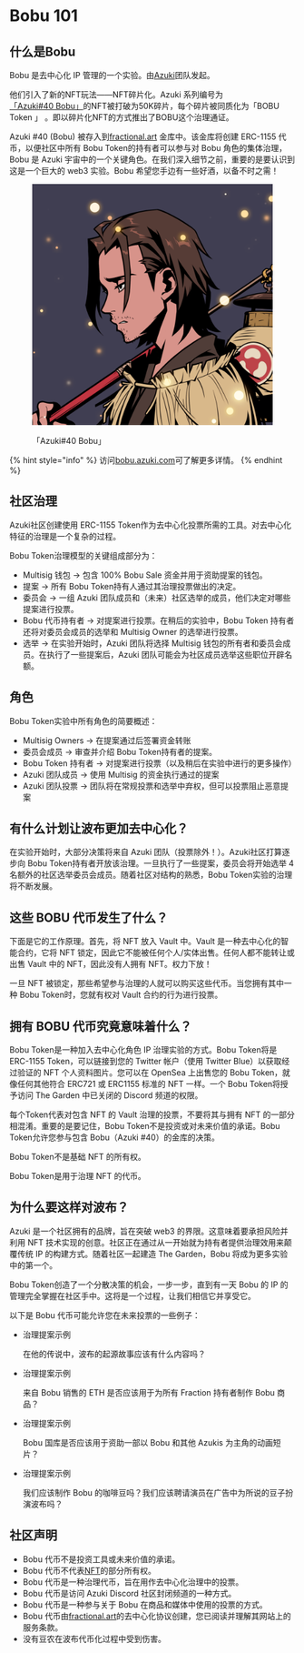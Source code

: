 # Bobu 101

## 什么是Bobu

Bobu 是去中心化 IP 管理的一个实验。由[Azuki](https://azuki.com)团队发起。

他们引入了新的NFT玩法——NFT碎片化。Azuki 系列编号为[「Azuki#40 Bobu」](https://opensea.io/assets/ethereum/0xed5af388653567af2f388e6224dc7c4b3241c544/40)的NFT被打破为50K碎片，每个碎片被同质化为「BOBU Token 」 。即以碎片化NFT的方式推出了BOBU这个治理通证。

Azuki #40 (Bobu) 被存入到[fractional.art](https://fractional.art/) 金库中。该金库将创建 ERC-1155 代币，以便社区中所有 Bobu Token的持有者可以参与对 Bobu 角色的集体治理，Bobu 是 Azuki 宇宙中的一个关键角色。在我们深入细节之前，重要的是要认识到这是一个巨大的 web3 实验。Bobu 希望您手边有一些好酒，以备不时之需！

<figure><img src="../.gitbook/assets/image (5) (1).png" alt=""><figcaption><p>「Azuki#40 Bobu」</p></figcaption></figure>

{% hint style="info" %}
访问[bobu.azuki.com](https://bobu.azuki.com/)可了解更多详情。
{% endhint %}

## 社区治理

Azuki社区创建使用 ERC-1155 Token作为去中心化投票所需的工具。对去中心化特征的治理是一个复杂的过程。

Bobu Token治理模型的关键组成部分为：

* Multisig 钱包 → 包含 100% Bobu Sale 资金并用于资助提案的钱包。
* 提案 → 所有 Bobu Token持有人通过其治理投票做出的决定。
* 委员会 → 一组 Azuki 团队成员和（未来）社区选举的成员，他们决定对哪些提案进行投票。
* Bobu 代币持有者 → 对提案进行投票。在稍后的实验中，Bobu Token 持有者还将对委员会成员的选举和 Multisig Owner 的选举进行投票。
* 选举 → 在实验开始时，Azuki 团队将选择 Multisig 钱包的所有者和委员会成员。在执行了一些提案后，Azuki 团队可能会为社区成员选举这些职位开辟名额。

## 角色

Bobu Token实验中所有角色的简要概述：

* Multisig Owners → 在提案通过后签署资金转账
* 委员会成员 → 审查并介绍 Bobu Token持有者的提案。
* Bobu Token 持有者 → 对提案进行投票（以及稍后在实验中进行的更多操作）
* Azuki 团队成员 → 使用 Multisig 的资金执行通过的提案
* Azuki 团队投票 → 团队将在常规投票和选举中弃权，但可以投票阻止恶意提案

## 有什么计划让波布更加去中心化？

在实验开始时，大部分决策将来自 Azuki 团队（投票除外！）。Azuki社区打算逐步向 Bobu Token持有者开放该治理。一旦执行了一些提案，委员会将开始选举 4 名额外的社区选举委员会成员。随着社区对结构的熟悉，Bobu Token实验的治理将不断发展。

## 这些 BOBU 代币发生了什么？

下面是它的工作原理。首先，将 NFT 放入 Vault 中。Vault 是一种去中心化的智能合约，它将 NFT 锁定，因此它不能被任何个人/实体出售。任何人都不能转让或出售 Vault 中的 NFT，因此没有人拥有 NFT。权力下放！

一旦 NFT 被锁定，那些希望参与治理的人就可以购买这些代币。当您拥有其中一种 Bobu Token时，您就有权对 Vault 合约的行为进行投票。

## 拥有 BOBU 代币究竟意味着什么？

Bobu Token是一种加入去中心化角色 IP 治理实验的方式。Bobu Token将是 ERC-1155 Token，可以链接到您的 Twitter 帐户（使用 Twitter Blue）以获取经过验证的 NFT 个人资料图片。您可以在 OpenSea 上出售您的 Bobu Token，就像任何其他符合 ERC721 或 ERC1155 标准的 NFT 一样。一个 Bobu Token将授予访问 The Garden 中已关闭的 Discord 频道的权限。

每个Token代表对包含 NFT 的 Vault 治理的投票，不要将其与拥有 NFT 的一部分相混淆。重要的是要记住，Bobu Token不是投资或对未来价值的承诺。Bobu Token允许您参与包含 Bobu（Azuki #40）的金库的决策。

Bobu Token不是基础 NFT 的所有权。

Bobu Token是用于治理 NFT 的代币。

## 为什么要这样对波布？

Azuki 是一个社区拥有的品牌，旨在突破 web3 的界限。这意味着要承担风险并利用 NFT 技术实现的创意。社区正在通过从一开始就为持有者提供治理效用来颠覆传统 IP 的构建方式。随着社区一起建造 The Garden，Bobu 将成为更多实验中的第一个。

Bobu Token创造了一个分散决策的机会，一步一步，直到有一天 Bobu 的 IP 的管理完全掌握在社区手中。这将是一个过程，让我们相信它并享受它。

以下是 Bobu 代币可能允许您在未来投票的一些例子：

*   治理提案示例

    在他的传说中，波布的起源故事应该有什么内容吗？
*   治理提案示例

    来自 Bobu 销售的 ETH 是否应该用于为所有 Fraction 持有者制作 Bobu 商品？
*   治理提案示例

    Bobu 国库是否应该用于资助一部以 Bobu 和其他 Azukis 为主角的动画短片？
*   治理提案示例

    我们应该制作 Bobu 的咖啡豆吗？我们应该聘请演员在广告中为所说的豆子扮演波布吗？

## 社区声明

* Bobu 代币不是投资工具或未来价值的承诺。
* Bobu 代币不代表[NFT](https://opensea.io/assets/0xed5af388653567af2f388e6224dc7c4b3241c544/40)的部分所有权。
* Bobu 代币是一种治理代币，旨在用作去中心化治理中的投票。
* Bobu 代币是访问 Azuki Discord 社区封闭频道的一种方式。
* Bobu 代币是一种参与关于 Bobu 在商品和媒体中使用的投票的方式。
* Bobu 代币由[fractional.art](https://fractional.art/)的去中心化协议创建，您已阅读并理解其网站上的服务条款。
* 没有豆农在波布代币化过程中受到伤害。
